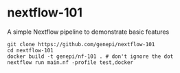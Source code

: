 # nextflow-101
A simple Nextflow pipeline to demonstrate basic features

```
git clone https://github.com/genepi/nextflow-101
cd nextflow-101
docker build -t genepi/nf-101 . # don't ignore the dot
nextflow run main.nf -profile test,docker
```
